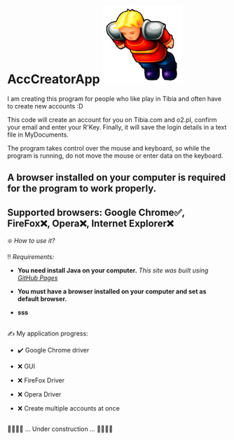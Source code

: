 # AccCreatorApp ![This is an image](Tibia_icon.png)

I am creating this program for people who like play in Tibia and often have to create new accounts :D 

This code will create an account for you on Tibia.com and o2.pl, confirm your email and enter your R'Key.
Finally, it will save the login details in a text file in MyDocuments.

The program takes control over the mouse and keyboard, so while the program is running, do not move the mouse or enter data on the keyboard.

## A browser installed on your computer is required for the program to work properly.

## Supported browsers:  Google Chrome✅, FireFox❌, Opera❌, Internet Explorer❌
    
❇️ *How to use it?*

‼️ *Requirements:*

- **You need install Java on your computer.** *This site was built using [GitHub Pages](https://www.oracle.com/java/technologies/javase/jdk17-archive-downloads.html)*
* **You must have a browser installed on your computer and set as default browser.**
+ **sss**


## 

 ✍️ My application progress:
 
 +  ✔️   Google Chrome driver
  
 +  ❌   GUI 
  
 +  ❌   FireFox Driver 
    
 +  ❌   Opera Driver 
      
 +  ❌   Create multiple accounts at once
   
    


## 
👷👷👷👷	  ...  Under construction  ...    👷👷👷👷
